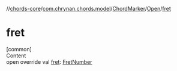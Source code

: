 //[chords-core](../../../../index.md)/[com.chrynan.chords.model](../../index.md)/[ChordMarker](../index.md)/[Open](index.md)/[fret](fret.md)



# fret  
[common]  
Content  
open override val [fret](fret.md): [FretNumber](../../-fret-number/index.md)  



